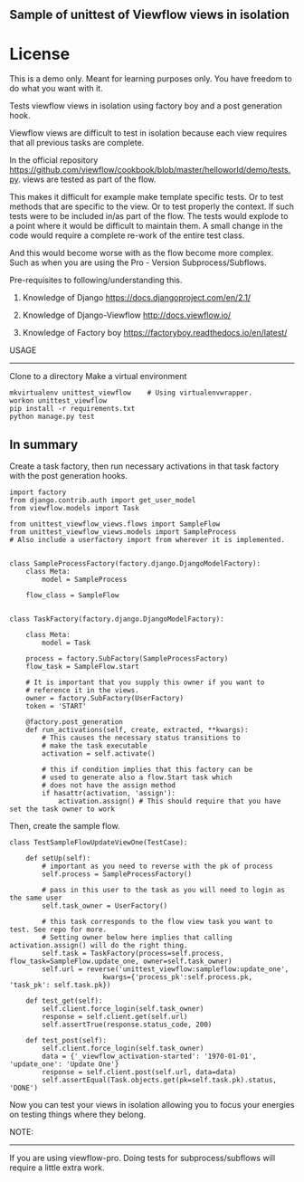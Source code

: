Sample of unittest of Viewflow views in isolation
--------------------------------------------------
License
=======
This is a demo only. Meant for learning purposes only. You have freedom 
to do what you want with it.

Tests viewflow views in isolation using factory boy and a post generation hook.

Viewflow views are difficult to test in isolation because each view requires that all previous tasks are complete.

In the official repository https://github.com/viewflow/cookbook/blob/master/helloworld/demo/tests.py. views are tested 
as part of the flow.

This makes it difficult for example make template specific tests. Or to test methods that are specific to the view.
Or to test properly the context. If such tests were to be included in/as part of the flow. The tests would explode
to a point where it would be difficult to maintain them. A small change in the code would require a complete re-work
of the entire test class.

And this would become worse with as the flow become more complex. Such as when you are using the Pro - Version Subprocess/Subflows.


Pre-requisites to following/understanding this.

1. Knowledge of Django https://docs.djangoproject.com/en/2.1/

2. Knowledge of Django-Viewflow http://docs.viewflow.io/

3. Knowledge of Factory boy https://factoryboy.readthedocs.io/en/latest/

USAGE
******************
Clone to a directory
Make a virtual environment

    mkvirtualenv unittest_viewflow    # Using virtualenvwrapper.
    workon unittest_viewflow
    pip install -r requirements.txt
    python manage.py test


In summary
----------

Create a task factory, then run necessary activations in that task factory with the post generation
hooks.

    import factory
    from django.contrib.auth import get_user_model
    from viewflow.models import Task

    from unittest_viewflow_views.flows import SampleFlow
    from unittest_viewflow_views.models import SampleProcess
    # Also include a userfactory import from wherever it is implemented.


    class SampleProcessFactory(factory.django.DjangoModelFactory):
        class Meta:
            model = SampleProcess

        flow_class = SampleFlow


    class TaskFactory(factory.django.DjangoModelFactory):

        class Meta:
            model = Task

        process = factory.SubFactory(SampleProcessFactory)
        flow_task = SampleFlow.start

        # It is important that you supply this owner if you want to
        # reference it in the views.
        owner = factory.SubFactory(UserFactory)
        token = 'START'

        @factory.post_generation
        def run_activations(self, create, extracted, **kwargs):
            # This causes the necessary status transitions to
            # make the task executable
            activation = self.activate()

            # this if condition implies that this factory can be
            # used to generate also a flow.Start task which
            # does not have the assign method
            if hasattr(activation, 'assign'):
                activation.assign() # This should require that you have set the task owner to work


Then, create the sample flow. 

    class TestSampleFlowUpdateViewOne(TestCase):

        def setUp(self):
            # important as you need to reverse with the pk of process
            self.process = SampleProcessFactory() 
            
            # pass in this user to the task as you will need to login as the same user
            self.task_owner = UserFactory()
            
            # this task corresponds to the flow view task you want to test. See repo for more.
            # Setting owner below here implies that calling activation.assign() will do the right thing.
            self.task = TaskFactory(process=self.process, flow_task=SampleFlow.update_one, owner=self.task_owner)
            self.url = reverse('unittest_viewflow:sampleflow:update_one',
                           kwargs={'process_pk':self.process.pk, 'task_pk': self.task.pk})

        def test_get(self):
            self.client.force_login(self.task_owner)
            response = self.client.get(self.url)
            self.assertTrue(response.status_code, 200)

        def test_post(self):
            self.client.force_login(self.task_owner)
            data = {'_viewflow_activation-started': '1970-01-01', 'update_one': 'Update One'}
            response = self.client.post(self.url, data=data)
            self.assertEqual(Task.objects.get(pk=self.task.pk).status, 'DONE')

Now you can test your views in isolation allowing you to focus your energies on testing things
where they belong.

NOTE:
**************
If you are using viewflow-pro. Doing tests for subprocess/subflows will require a little extra work. 
